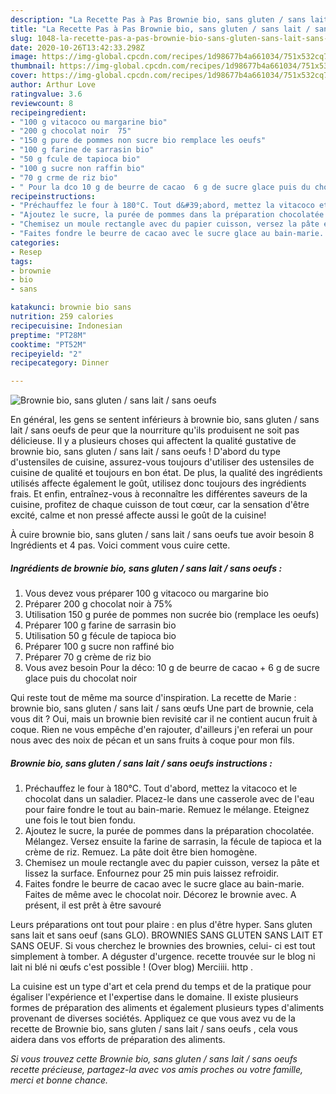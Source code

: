 ```yaml
---
description: "La Recette Pas à Pas Brownie bio, sans gluten / sans lait / sans oeufs "
title: "La Recette Pas à Pas Brownie bio, sans gluten / sans lait / sans oeufs "
slug: 1048-la-recette-pas-a-pas-brownie-bio-sans-gluten-sans-lait-sans-oeufs
date: 2020-10-26T13:42:33.298Z
image: https://img-global.cpcdn.com/recipes/1d98677b4a661034/751x532cq70/brownie-bio-sans-gluten-sans-lait-sans-oeufs-photo-principale-de-la-recette.jpg
thumbnail: https://img-global.cpcdn.com/recipes/1d98677b4a661034/751x532cq70/brownie-bio-sans-gluten-sans-lait-sans-oeufs-photo-principale-de-la-recette.jpg
cover: https://img-global.cpcdn.com/recipes/1d98677b4a661034/751x532cq70/brownie-bio-sans-gluten-sans-lait-sans-oeufs-photo-principale-de-la-recette.jpg
author: Arthur Love
ratingvalue: 3.6
reviewcount: 8
recipeingredient:
- "100 g vitacoco ou margarine bio"
- "200 g chocolat noir  75"
- "150 g pure de pommes non sucre bio remplace les oeufs"
- "100 g farine de sarrasin bio"
- "50 g fcule de tapioca bio"
- "100 g sucre non raffin bio"
- "70 g crme de riz bio"
- " Pour la dco 10 g de beurre de cacao  6 g de sucre glace puis du chocolat noir"
recipeinstructions:
- "Préchauffez le four à 180°C. Tout d&#39;abord, mettez la vitacoco et le chocolat dans un saladier. Placez-le dans une casserole avec de l&#39;eau pour faire fondre le tout au bain-marie. Remuez le mélange. Eteignez une fois le tout bien fondu."
- "Ajoutez le sucre, la purée de pommes dans la préparation chocolatée. Mélangez. Versez ensuite la farine de sarrasin, la fécule de tapioca et la crème de riz. Remuez. La pâte doit être bien homogène."
- "Chemisez un moule rectangle avec du papier cuisson, versez la pâte et lissez la surface. Enfournez pour 25 min puis laissez refroidir."
- "Faites fondre le beurre de cacao avec le sucre glace au bain-marie. Faites de même avec le chocolat noir. Décorez le brownie avec. A présent, il est prêt à être savouré"
categories:
- Resep
tags:
- brownie
- bio
- sans

katakunci: brownie bio sans 
nutrition: 259 calories
recipecuisine: Indonesian
preptime: "PT28M"
cooktime: "PT52M"
recipeyield: "2"
recipecategory: Dinner

---
```



![Brownie bio, sans gluten / sans lait / sans oeufs ](https://img-global.cpcdn.com/recipes/1d98677b4a661034/751x532cq70/brownie-bio-sans-gluten-sans-lait-sans-oeufs-photo-principale-de-la-recette.jpg)

En général, les gens se sentent inférieurs à brownie bio, sans gluten / sans lait / sans oeufs  de peur que la nourriture qu'ils produisent ne soit pas délicieuse. Il y a plusieurs choses qui affectent la qualité gustative de brownie bio, sans gluten / sans lait / sans oeufs ! D'abord du type d'ustensiles de cuisine, assurez-vous toujours d'utiliser des ustensiles de cuisine de qualité et toujours en bon état. De plus, la qualité des ingrédients utilisés affecte également le goût, utilisez donc toujours des ingrédients frais. Et enfin, entraînez-vous à reconnaître les différentes saveurs de la cuisine, profitez de chaque cuisson de tout cœur, car la sensation d'être excité, calme et non pressé affecte aussi le goût de la cuisine!

<!--inarticleads1-->

À cuire brownie bio, sans gluten / sans lait / sans oeufs  tue avoir besoin 8 Ingrédients et 4 pas. Voici comment vous cuire cette.

##### Ingrédients de brownie bio, sans gluten / sans lait / sans oeufs  :

1. Vous devez vous préparer 100 g vitacoco ou margarine bio
1. Préparer 200 g chocolat noir à 75%
1. Utilisation 150 g purée de pommes non sucrée bio (remplace les oeufs)
1. Préparer 100 g farine de sarrasin bio
1. Utilisation 50 g fécule de tapioca bio
1. Préparer 100 g sucre non raffiné bio
1. Préparer 70 g crème de riz bio
1. Vous avez besoin  Pour la déco: 10 g de beurre de cacao + 6 g de sucre glace puis du chocolat noir


Qui reste tout de même ma source d&#39;inspiration. La recette de Marie : brownie bio, sans gluten / sans lait / sans œufs  Une part de brownie, cela vous dit ? Oui, mais un brownie bien revisité car il ne contient aucun fruit à coque. Rien ne vous empêche d&#39;en rajouter, d&#39;ailleurs j&#39;en referai un pour nous avec des noix de pécan et un sans fruits à coque pour mon fils. 

<!--inarticleads2-->

##### Brownie bio, sans gluten / sans lait / sans oeufs  instructions :

1. Préchauffez le four à 180°C. Tout d&#39;abord, mettez la vitacoco et le chocolat dans un saladier. Placez-le dans une casserole avec de l&#39;eau pour faire fondre le tout au bain-marie. Remuez le mélange. Eteignez une fois le tout bien fondu.
1. Ajoutez le sucre, la purée de pommes dans la préparation chocolatée. Mélangez. Versez ensuite la farine de sarrasin, la fécule de tapioca et la crème de riz. Remuez. La pâte doit être bien homogène.
1. Chemisez un moule rectangle avec du papier cuisson, versez la pâte et lissez la surface. Enfournez pour 25 min puis laissez refroidir.
1. Faites fondre le beurre de cacao avec le sucre glace au bain-marie. Faites de même avec le chocolat noir. Décorez le brownie avec. A présent, il est prêt à être savouré


Leurs préparations ont tout pour plaire : en plus d&#39;être hyper. Sans gluten sans lait et sans oeuf (sans GLO). BROWNIES SANS GLUTEN SANS LAIT ET SANS OEUF. Si vous cherchez le brownies des brownies, celui- ci est tout simplement à tomber. A déguster d&#39;urgence. recette trouvée sur le blog ni lait ni blé ni œufs c&#39;est possible ! (Over blog) Merciiii. http . 

<!--inarticleads1-->

<p>
La cuisine est un type d'art et cela prend du temps et de la pratique pour égaliser l'expérience et l'expertise dans le domaine. Il existe plusieurs formes de préparation des aliments et également plusieurs types d'aliments provenant de diverses sociétés. Appliquez ce que vous avez vu de la recette de Brownie bio, sans gluten / sans lait / sans oeufs , cela vous aidera dans vos efforts de préparation des aliments.
</p>

<p>
<i>Si vous trouvez cette Brownie bio, sans gluten / sans lait / sans oeufs  recette précieuse, partagez-la avec vos amis proches ou votre famille, merci et bonne chance.</i>
</p>
